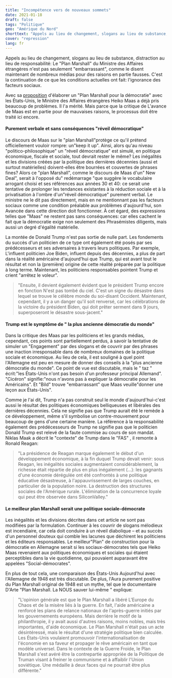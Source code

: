 ```yaml
---
title: "Incompétence vers de nouveaux sommets"
date: 2021-01-18
draft: false
tags: "Politique"
geo: "Amérique du Nord"
shorttext: "Appels au lieu de changement, slogans au lieu de substance, distraction au lieu de responsabilité: Maas écrit un plan Marshall pour les États-Unis!"
cover: "repression"
lang: fr
---
```


Appels au lieu de changement, slogans au lieu de substance, distraction au lieu de responsabilité: Le "Plan Marshall" du Ministre des Affaires étrangères n'est pas seulement "embarrassant", comme le disent maintenant de nombreux médias pour des raisons en partie fausses. C'est la continuation de ce que les conditions actuelles ont fait: l'ignorance des facteurs sociaux.

Avec sa [proposition](https://www.faz.net/aktuell/politik/von-trump-zu-biden/krise-in-amerika-maas-will-mit-vereinigten-staaten-marshallplan-fuer-demokratie-erarbeiten-17137508.html "Maas will mit Vereinigten Staaten Marshallplan für Demokratie erarbeiten") d'élaborer un "Plan Marshall pour la démocratie" avec les États-Unis, le Ministre des Affaires étrangères Heiko Maas a déjà pris beaucoup de problèmes. Il l'a mérité. Mais parce que la critique de L'avance de Maas est en partie pour de mauvaises raisons, le processus doit être traité ici encore.

#### Purement verbale et sans conséquences "réveil démocratique"

Le discours de Maas sur le "plan Marshall"protège ce qu'il prétend officiellement vouloir rompre: un"keep it up". Ainsi, alors qu'au niveau "politico-philosophique" un "réveil démocratique" est simulé, en politique économique, fiscale et sociale, tout devrait rester le même? Les inégalités et les divisions créées par la politique des dernières décennies (aussi et surtout matérielles) doivent-elles être bourrées et couvertes de phrases fines? Alors ce "plan Marshall", comme le discours de Maas d'un" New Deal", serait à l'opposé du" redémarrage "que suggère le vocabulaire arrogant choisi et ses références aux années 30 et 40: ce serait une tentative de prolonger les tendances existantes à la réduction sociale et à la privatisation à l'ombre d'un"réveil démocratique" purement verbal. Le ministre ne le dit pas directement, mais en ne mentionnant pas les facteurs sociaux comme une condition préalable aux problèmes d'aujourd'hui, son Avancée dans cette direction doit fonctionner. À cet égard, des expressions telles que "Maas" ne restent pas sans conséquences: car elles cachent le fait que la démocratie exige non seulement des Phrasémistes diligents, mais aussi un degré d'égalité matérielle.

La montée de Donald Trump n'est pas sortie de nulle part. Les fondements du succès d'un politicien de ce type ont également été posés par ses prédécesseurs et ses adversaires à travers leurs politiques. Par exemple, L'influent politicien Joe Biden, influent depuis des décennies, a plus de part dans la réalité américaine d'aujourd'hui que Trump, qui est avant tout le résultat et non la (première) origine de cette réalité préparée par la politique à long terme. Maintenant, les politiciens responsables pointent Trump et crient "arrêtez le voleur".

> "Ensuite, il devient également évident que le président Trump encore en fonction N'est pas tombé du ciel. C'est un signe du désastre dans lequel se trouve le célèbre monde du soi-disant Occident. Maintenant, cependant, il y a un danger qu'il soit renversé, car les célébrations de la victoire du président Biden, qui doit prêter serment dans 9 jours, superposeront le désastre sous-jacent."

#### Trump est le symptôme de " la plus ancienne démocratie du monde"

Dans la critique des Maas par les politiciens et les grands médias, cependant, ces points sont partiellement perdus, à savoir la tentative de simuler un "Engagement" par des slogans et de couvrir par des phrases une inaction irresponsable dans de nombreux domaines de la politique sociale et économique. Au lieu de cela, il est souligné à quel point l'Allemagne est peu en mesure de donner des conseils à la "plus ancienne démocratie du monde". Ce point de vue est discutable, mais le " taz " écrit:"les États-Unis n'ont pas besoin d'un professeur principal Allemand". "Cicéron" signifie:"nous n'avons pas à expliquer la démocratie pour les Américains". Et "Bild" trouve "embarrassant" que Maas veuille"donner une leçon aux États-Unis".

Comme je l'ai dit, Trump n'a pas construit seul le monde d'aujourd'hui-c'est aussi le résultat des politiques économiques belliqueuses et libérales des dernières décennies. Cela ne signifie pas que Trump aurait été le remède à ce développement, même s'il symbolise un contre-mouvement pour beaucoup de gens d'une certaine manière. La référence à la responsabilité également des prédécesseurs de Trump ne signifie pas que le politicien Donald Trump est relevé de la faute commise au cours de son mandat. Niklas Maak a décrit le "contexte" de Trump dans le "FAS" , il remonte à Ronald Reagan:

> "La présidence de Reagan marque également le début d'un développement économique, à la fin duquel Trump devait venir: sous Reagan, les inégalités sociales augmentaient considérablement, la richesse était répartie de plus en plus inégalement (...): les gagnants d'une économie dérégulée ont été confrontés à une politique éducative désastreuse, à l'appauvrissement de larges couches, en particulier de la population noire. La destruction des structures sociales de l'Amérique rurale. L'élimination de la concurrence loyale qui peut être observée dans SiliconValley."

#### Le meilleur plan Marshall serait une politique sociale-démocrate

Les inégalités et les divisions décrites dans cet article ne sont pas modifiées par la formulation. Continuer à les couvrir de slogans mélodieux est incendiaire, car cela doit conduire à un réveil diabolique – et au succès d'un personnel douteux qui comble les lacunes que déchirent les politiciens et les éditeurs responsables. Le meilleur"Plan" de construction pour la démocratie en Allemagne serait si les sociaux-démocrates tels que Heiko Maas revenaient aux politiques économiques et sociales qui étaient perceptibles dans la vie quotidienne, qui pouvaient auparavant être appelées "Social-démocrates".

En plus de tout cela, une comparaison des États-Unis Aujourd'hui avec l'Allemagne de 1948 est très discutable. De plus, l'Aura purement positive du Plan Marshall original de 1948 est un mythe, tel que le documentaire D'Arte "Plan Marshall. La NOUS sauver lui-même " explique:

> "L'opinion générale est que le Plan Marshall a libéré L'Europe du Chaos et de la misère liés à la guerre. En fait, l'aide américaine a renforcé les plans de relance nationaux de l'après-guerre initiés par les gouvernements européens. Mais derrière le motif de la philanthropie, il y avait aussi d'autres raisons, moins nobles, mais très importantes, d'aide économique. Le Plan Marshall n'était pas un acte désintéressé, mais le résultat d'une stratégie politique bien calculée. Les États-Unis voulaient promouvoir l'internationalisation de l'économie en sa faveur et propager le rêve américain en tant que modèle universel. Dans le contexte de la Guerre Froide, le Plan Marshall s'est avéré être la contrepartie appropriée de la Politique de Truman visant à freiner le communisme et à affaiblir l'Union soviétique. Une médaille à deux faces qui ne pourrait être plus différente."
